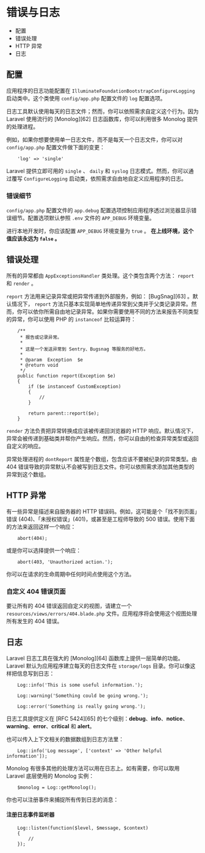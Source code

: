 # 错误与日志

* 配置
* 错误处理
* HTTP 异常
* 日志

## 配置

应用程序的日志功能配置在 `IlluminateFoundationBootstrapConfigureLogging` 启动类中。这个类使用 `config/app.php` 配置文件的 `log` 配置选项。

日志工具默认使用每天的日志文件；然而，你可以依照需求自定义这个行为。因为 Laravel 使用流行的 [Monolog][62] 日志函数库，你可以利用很多 Monolog 提供的处理进程。

例如，如果你想要使用单一日志文件，而不是每天一个日志文件，你可以对 `config/app.php` 配置文件做下面的变更：

```
    'log' => 'single'
```

Laravel 提供立即可用的 `single` 、 `daily` 和 `syslog` 日志模式。然而，你可以通过覆写 `ConfigureLogging` 启动类，依照需求自由地自定义应用程序的日志。

### 错误细节

`config/app.php` 配置文件的 `app.debug` 配置选项控制应用程序透过浏览器显示错误细节。配置选项默认参照 `.env` 文件的 `APP_DEBUG` 环境变量。

进行本地开发时，你应该配置 `APP_DEBUG` 环境变量为 `true` 。 **在上线环境，这个值应该永远为 `false` 。**

## 错误处理

所有的异常都由 `AppExceptionsHandler` 类处理。这个类包含两个方法： `report` 和 `render` 。

`report` 方法用来记录异常或把异常传递到外部服务，例如： [BugSnag][63] 。默认情况下， `report` 方法只基本实现简单地传递异常到父类并于父类记录异常。然而，你可以依你所需自由地记录异常。如果你需要使用不同的方法来报告不同类型的异常，你可以使用 PHP 的 `instanceof` 比较运算符：

```
    /**
     * 报告或记录异常。
     *
     * 这是一个发送异常到 Sentry、Bugsnag 等服务的好地方。
     *
     * @param  Exception  $e
     * @return void
     */
    public function report(Exception $e)
    {
        if ($e instanceof CustomException)
        {
            //
        }

        return parent::report($e);
    }
```

`render` 方法负责把异常转换成应该被传递回浏览器的 HTTP 响应。默认情况下，异常会被传递到基础类并帮你产生响应。然而，你可以自由的检查异常类型或返回自定义的响应。

异常处理进程的 `dontReport` 属性是个数组，包含应该不要被纪录的异常类型。由 404 错误导致的异常默认不会被写到日志文件。你可以依照需求添加其他类型的异常到这个数组。

## HTTP 异常

有一些异常是描述来自服务器的 HTTP 错误码。例如，这可能是个「找不到页面」错误 (404)、「未授权错误」(401)，或甚至是工程师导致的 500 错误。使用下面的方法来返回这样一个响应：

```
    abort(404);
```

或是你可以选择提供一个响应：

```
    abort(403, 'Unauthorized action.');
```

你可以在请求的生命周期中任何时间点使用这个方法。

### 自定义 404 错误页面

要让所有的 404 错误返回自定义的视图，请建立一个 `resources/views/errors/404.blade.php` 文件。应用程序将会使用这个视图处理所有发生的 404 错误。

## 日志

Laravel 日志工具在强大的 [Monolog][64] 函数库上提供一层简单的功能。Laravel 默认为应用程序建立每天的日志文件在 `storage/logs` 目录。你可以像这样把信息写到日志：

```
    Log::info('This is some useful information.');

    Log::warning('Something could be going wrong.');

    Log::error('Something is really going wrong.');
```

日志工具提供定义在 [RFC 5424][65] 的七个级别：**debug**、**info**、**notice**、**warning**、**error**、**critical** 和 **alert**。

也可以传入上下文相关的数据数组到日志方法里：

```
    Log::info('Log message', ['context' => 'Other helpful information']);
```

Monolog 有很多其他的处理方法可以用在日志上。如有需要，你可以取用 Laravel 底层使用的 Monolog 实例：

```
    $monolog = Log::getMonolog();
```

你也可以注册事件来捕捉所有传到日志的消息：

#### 注册日志事件监听器

```
    Log::listen(function($level, $message, $context)
    {
        //
    });
```
